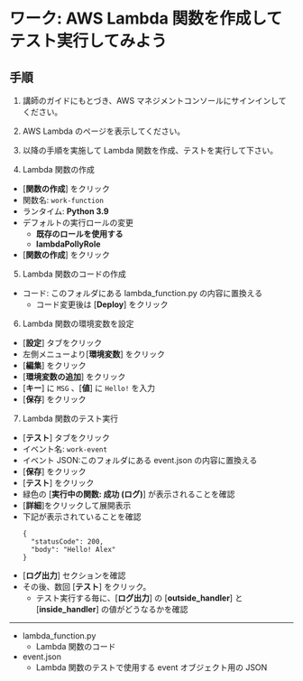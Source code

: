 # ワーク: AWS Lambda 関数を作成してテスト実行してみよう

## 手順

1. 講師のガイドにもとづき、AWS マネジメントコンソールにサインインしてください。

2. AWS Lambda のページを表示してください。

3. 以降の手順を実施して Lambda 関数を作成、テストを実行して下さい。

4. Lambda 関数の作成
  - [**関数の作成**] をクリック
  - 関数名: `work-function`
  - ランタイム: **Python 3.9**
  - デフォルトの実行ロールの変更
    - **既存のロールを使用する**
    - **lambdaPollyRole**
  - [**関数の作成**] をクリック
5. Lambda 関数のコードの作成
  - コード: このフォルダにある lambda_function.py の内容に置換える
    - コード変更後は [**Deploy**] をクリック
6. Lambda 関数の環境変数を設定
  - [**設定**] タブをクリック
  - 左側メニューより[**環境変数**] をクリック
  - [**編集**] をクリック
  - [**環境変数の追加**] をクリック
  - [**キー**] に `MSG` 、[**値**] に `Hello!` を入力
  - [**保存**] をクリック
7. Lambda 関数のテスト実行
  - [**テスト**] タブをクリック
  - イベント名: `work-event`
  - イベント JSON:このフォルダにある event.json の内容に置換える
  - [**保存**] をクリック
  - [**テスト**] をクリック
  - 緑色の [**実行中の関数: 成功 (ログ)**] が表示されることを確認
  - [**詳細**]をクリックして展開表示
  - 下記が表示されていることを確認
     ```
     {
       "statusCode": 200,
       "body": "Hello! Alex"
     }
     ```
  - [**ログ出力**] セクションを確認
  - その後、数回 [**テスト**] をクリック。
    - テスト実行する毎に、[**ログ出力**] の [**outside_handler**] と [**inside_handler**] の値がどうなるかを確認
---

* lambda_function.py
  - Lambda 関数のコード
* event.json
  - Lambda 関数のテストで使用する event オブジェクト用の JSON






